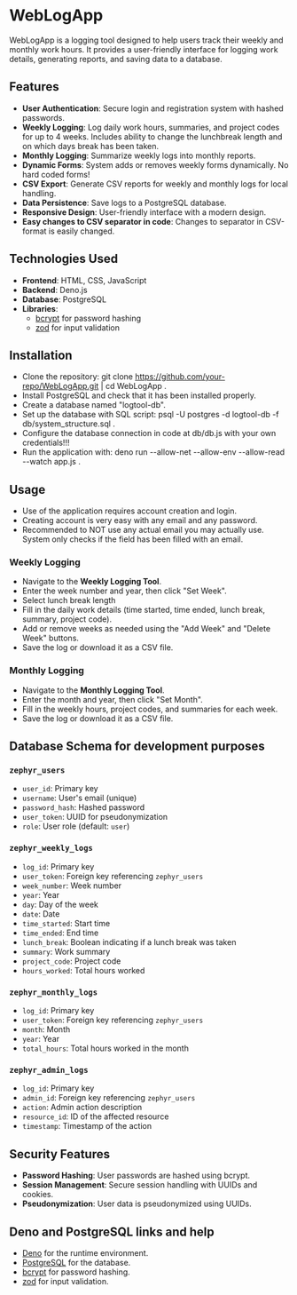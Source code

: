 # WebLogApp

WebLogApp is a logging tool designed to help users track their weekly and monthly work hours. It provides a user-friendly interface for logging work details, generating reports, and saving data to a database.

## Features

- **User Authentication**: Secure login and registration system with hashed passwords.
- **Weekly Logging**: Log daily work hours, summaries, and project codes for up to 4 weeks. Includes ability to change the lunchbreak length and on which days break has been taken.
- **Monthly Logging**: Summarize weekly logs into monthly reports.
- **Dynamic Forms**: System adds or removes weekly forms dynamically. No hard coded forms!
- **CSV Export**: Generate CSV reports for weekly and monthly logs for local handling.
- **Data Persistence**: Save logs to a PostgreSQL database.
- **Responsive Design**: User-friendly interface with a modern design.
- **Easy changes to CSV separator in code**: Changes to separator in CSV-format is easily changed.

## Technologies Used

- **Frontend**: HTML, CSS, JavaScript
- **Backend**: Deno.js
- **Database**: PostgreSQL
- **Libraries**:
  - [bcrypt](https://deno.land/x/bcrypt) for password hashing
  - [zod](https://deno.land/x/zod) for input validation

## Installation

- Clone the repository: git clone https://github.com/your-repo/WebLogApp.git | cd WebLogApp .
- Install PostgreSQL and check that it has been installed properly.
- Create a database named "logtool-db".
- Set up the database with SQL script: psql -U postgres -d logtool-db -f db/system_structure.sql .
- Configure the database connection in code at db/db.js with your own credentials!!!
- Run the application with: deno run --allow-net --allow-env --allow-read --watch app.js .

## Usage

- Use of the application requires account creation and login.
- Creating account is very easy with any email and any password.
- Recommended to NOT use any actual email you may actually use. System only checks if the field has been filled with an email.

### Weekly Logging

- Navigate to the **Weekly Logging Tool**.
- Enter the week number and year, then click "Set Week".
- Select lunch break length
- Fill in the daily work details (time started, time ended, lunch break, summary, project code).
- Add or remove weeks as needed using the "Add Week" and "Delete Week" buttons.
- Save the log or download it as a CSV file.

### Monthly Logging

- Navigate to the **Monthly Logging Tool**.
- Enter the month and year, then click "Set Month".
- Fill in the weekly hours, project codes, and summaries for each week.
- Save the log or download it as a CSV file.

## Database Schema for development purposes

### `zephyr_users`
- `user_id`: Primary key
- `username`: User's email (unique)
- `password_hash`: Hashed password
- `user_token`: UUID for pseudonymization
- `role`: User role (default: `user`)

### `zephyr_weekly_logs`
- `log_id`: Primary key
- `user_token`: Foreign key referencing `zephyr_users`
- `week_number`: Week number
- `year`: Year
- `day`: Day of the week
- `date`: Date
- `time_started`: Start time
- `time_ended`: End time
- `lunch_break`: Boolean indicating if a lunch break was taken
- `summary`: Work summary
- `project_code`: Project code
- `hours_worked`: Total hours worked

### `zephyr_monthly_logs`
- `log_id`: Primary key
- `user_token`: Foreign key referencing `zephyr_users`
- `month`: Month
- `year`: Year
- `total_hours`: Total hours worked in the month

### `zephyr_admin_logs`
- `log_id`: Primary key
- `admin_id`: Foreign key referencing `zephyr_users`
- `action`: Admin action description
- `resource_id`: ID of the affected resource
- `timestamp`: Timestamp of the action

## Security Features

- **Password Hashing**: User passwords are hashed using bcrypt.
- **Session Management**: Secure session handling with UUIDs and cookies.
- **Pseudonymization**: User data is pseudonymized using UUIDs.

## Deno and PostgreSQL links and help

- [Deno](https://deno.land/) for the runtime environment.
- [PostgreSQL](https://www.postgresql.org/) for the database.
- [bcrypt](https://deno.land/x/bcrypt) for password hashing.
- [zod](https://deno.land/x/zod) for input validation.